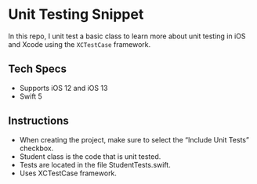 # Unit Testing Snippet

In this repo, I unit test a basic class to learn more about unit testing in iOS and Xcode using the ```XCTestCase``` framework.

## Tech Specs

- Supports iOS 12 and iOS 13
- Swift 5

## Instructions

- When creating the project, make sure to select the “Include Unit Tests” checkbox.
- Student class is the code that is unit tested.
- Tests are located in the file StudentTests.swift.
- Uses XCTestCase framework.